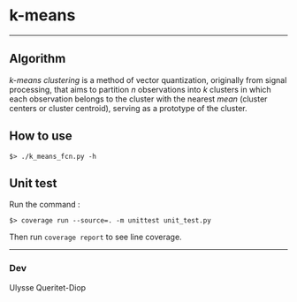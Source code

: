 # k-means

***

## Algorithm
*k-means clustering* is a method of vector quantization, originally from signal processing, that aims to partition *n* observations into *k* clusters in which each observation belongs to the cluster with the nearest *mean* (cluster centers or cluster centroid), serving as a prototype of the cluster.

## How to use
    $> ./k_means_fcn.py -h

## Unit test
Run the command :

    $> coverage run --source=. -m unittest unit_test.py


Then run `coverage report` to see line coverage.

***

### Dev
Ulysse Queritet-Diop